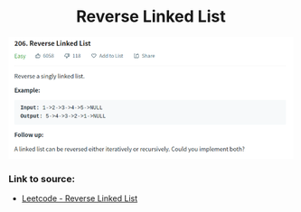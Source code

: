 <h1 align="center">Reverse Linked List</h1>

![alt text](https://github.com/matthew01lokiet/Algorithmic-exercises/blob/main/z_description_images/Linked%20List/reverse_linked_list.png?raw=true)

### Link to source: 
- <a href="https://leetcode.com/problems/reverse-linked-list/">Leetcode - Reverse Linked List</a>

